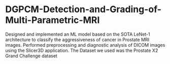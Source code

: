 # DGPCM-Detection-and-Grading-of-Multi-Parametric-MRI
Designed and implemented an ML model based on the SOTA LeNet-1 architecture to classify the aggressiveness of cancer in Prostate MRI images. 
Performed preprocessing and diagnostic analysis of DICOM images using the Slicer3D application. The Dataset we used was the Prostate X2 Grand Challenge dataset
